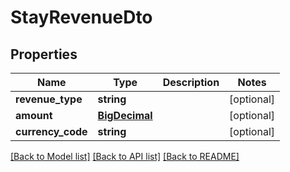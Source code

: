 # StayRevenueDto

## Properties
Name | Type | Description | Notes
------------ | ------------- | ------------- | -------------
**revenue_type** | **string** |  | [optional] 
**amount** | [**BigDecimal**](BigDecimal.md) |  | [optional] 
**currency_code** | **string** |  | [optional] 

[[Back to Model list]](../README.md#documentation-for-models) [[Back to API list]](../README.md#documentation-for-api-endpoints) [[Back to README]](../README.md)

